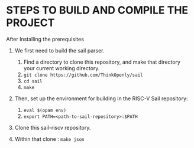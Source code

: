STEPS TO BUILD AND COMPILE THE PROJECT
=======================================

After Installing the prerequisites

1.  We first need to build the sail parser.
    1. Find a directory to clone this repository, and make that directory your current working directory.
    2. `git clone https://github.com/ThinkOpenly/sail`
    3. `cd sail`
    4. `make`

2.  Then, set up the environment for building in the RISC-V Sail repository:
    1. `eval $(opam env)`
    2. `export PATH=<path-to-sail-repository>:$PATH`

3.  Clone this sail-riscv repository.

4.  Within that clone : `make json`